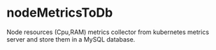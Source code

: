 # nodeMetricsToDb
 Node resources (Cpu,RAM) metrics collector from kubernetes metrics server and store them in a MySQL database.
